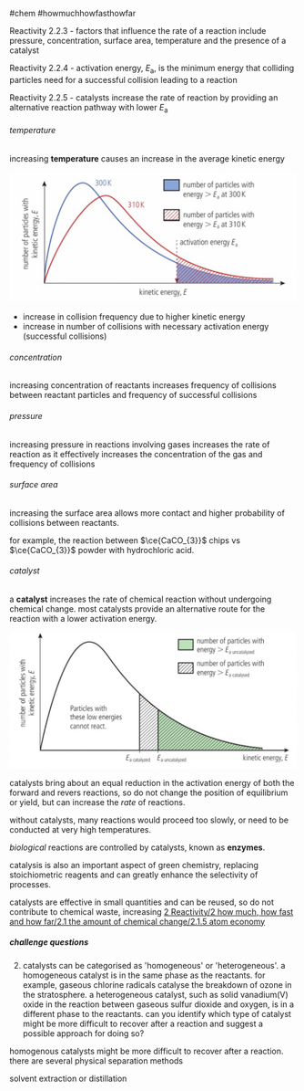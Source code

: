#chem #howmuchhowfasthowfar  
  
Reactivity 2.2.3 - factors that influence the rate of a reaction include pressure, concentration, surface area, temperature and the presence of a catalyst  
  
Reactivity 2.2.4 - activation energy, $E_{\text{a}}$, is the minimum energy that colliding particles need for a successful collision leading to a reaction  
  
Reactivity 2.2.5 - catalysts increase the rate of reaction by providing an alternative reaction pathway with lower $E_{\text{a}}$  
  
###### temperature  
increasing **temperature** causes an increase in the average kinetic energy  
  
![temperature and maxwell-boltzmann energy distribution curve.png](Media/2%20Reactivity/2.2/3%20extent/temperature%20and%20maxwell-boltzmann%20energy%20distribution%20curve.png)  
  
- increase in collision frequency due to higher kinetic energy  
- increase in number of collisions with necessary activation energy (successful collisions)  
  
###### concentration  
increasing concentration of reactants increases frequency of collisions between reactant particles and frequency of successful collisions  
  
###### pressure  
increasing pressure in reactions involving gases increases the rate of reaction as it effectively increases the concentration of the gas and frequency of collisions  
  
###### surface area  
increasing the surface area allows more contact and higher probability of collisions between reactants.  
  
for example, the reaction between $\ce{CaCO_{3}}$ chips vs $\ce{CaCO_{3}}$ powder with hydrochloric acid.  
  
###### catalyst  
a **catalyst** increases the rate of chemical reaction without undergoing chemical change. most catalysts provide an alternative route for the reaction with a lower activation energy.  
  
![catalyst and maxwell-boltzmann energy distribution curve.png](Media/2%20Reactivity/2.2/2%20rate/catalyst%20and%20maxwell-boltzmann%20energy%20distribution%20curve.png)  
  
catalysts bring about an equal reduction in the activation energy of both the forward and revers reactions, so do not change the position of equilibrium or yield, but can increase the *rate* of reactions.  
  
without catalysts, many reactions would proceed too slowly, or need to be conducted at very high temperatures.  
  
*biological* reactions are controlled by catalysts, known as **enzymes**.  
  
catalysis is also an important aspect of green chemistry, replacing stoichiometric reagents and can greatly enhance the selectivity of processes.  
  
catalysts are effective in small quantities and can be reused, so do not contribute to chemical waste, increasing [2 Reactivity/2 how much, how fast and how far/2.1 the amount of chemical change/2.1.5 atom economy](/2%20Reactivity/2%20how%20much,%20how%20fast%20and%20how%20far/2.1%20the%20amount%20of%20chemical%20change/2.1.5%20atom%20economy.md)  
  
  
##### challenge questions  
2. catalysts can be categorised as 'homogeneous' or 'heterogeneous'. a homogeneous catalyst is in the same phase as the reactants. for example, gaseous chlorine radicals catalyse the breakdown of ozone in the stratosphere. a heterogeneous catalyst, such as solid vanadium(V) oxide in the reaction between gaseous sulfur dioxide and oxygen, is in a different phase to the reactants. can you identify which type of catalyst might be more difficult to recover after a reaction and suggest a possible approach for doing so?  
  
homogenous catalysts might be more difficult to recover after a reaction. there are several physical separation methods  
  
solvent extraction or distillation
